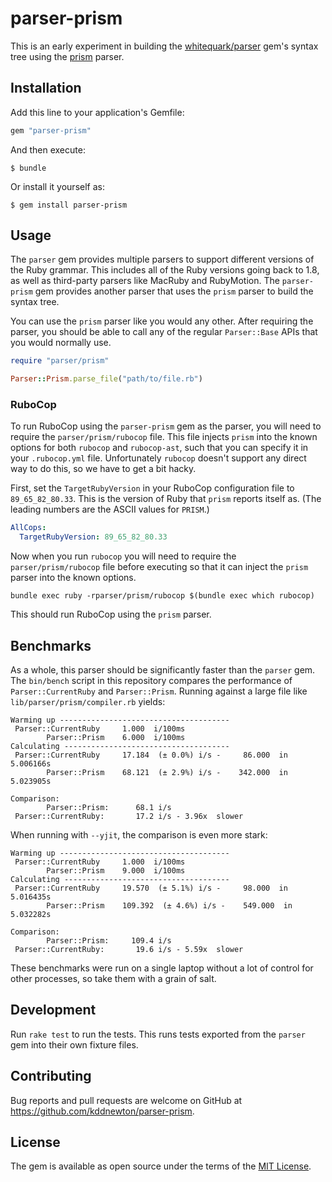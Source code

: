 # parser-prism

This is an early experiment in building the [whitequark/parser](https://github.com/whitequark/parser) gem's syntax tree using the [prism](https://github.com/ruby/prism) parser.

## Installation

Add this line to your application's Gemfile:

```ruby
gem "parser-prism"
```

And then execute:

    $ bundle

Or install it yourself as:

    $ gem install parser-prism

## Usage

The `parser` gem provides multiple parsers to support different versions of the Ruby grammar. This includes all of the Ruby versions going back to 1.8, as well as third-party parsers like MacRuby and RubyMotion. The `parser-prism` gem provides another parser that uses the `prism` parser to build the syntax tree.

You can use the `prism` parser like you would any other. After requiring the parser, you should be able to call any of the regular `Parser::Base` APIs that you would normally use.

```ruby
require "parser/prism"

Parser::Prism.parse_file("path/to/file.rb")
```

### RuboCop

To run RuboCop using the `parser-prism` gem as the parser, you will need to require the `parser/prism/rubocop` file. This file injects `prism` into the known options for both `rubocop` and `rubocop-ast`, such that you can specify it in your `.rubocop.yml` file. Unfortunately `rubocop` doesn't support any direct way to do this, so we have to get a bit hacky.

First, set the `TargetRubyVersion` in your RuboCop configuration file to `89_65_82_80.33`. This is the version of Ruby that `prism` reports itself as. (The leading numbers are the ASCII values for `PRISM`.)

```yaml
AllCops:
  TargetRubyVersion: 89_65_82_80.33
```

Now when you run `rubocop` you will need to require the `parser/prism/rubocop` file before executing so that it can inject the `prism` parser into the known options.

```
bundle exec ruby -rparser/prism/rubocop $(bundle exec which rubocop)
```

This should run RuboCop using the `prism` parser.

## Benchmarks

As a whole, this parser should be significantly faster than the `parser` gem. The `bin/bench` script in this repository compares the performance of `Parser::CurrentRuby` and `Parser::Prism`. Running against a large file like `lib/parser/prism/compiler.rb` yields:

```
Warming up --------------------------------------
 Parser::CurrentRuby     1.000  i/100ms
        Parser::Prism    6.000  i/100ms
Calculating -------------------------------------
 Parser::CurrentRuby     17.184  (± 0.0%) i/s -     86.000  in   5.006166s
        Parser::Prism    68.121  (± 2.9%) i/s -    342.000  in   5.023905s

Comparison:
        Parser::Prism:      68.1 i/s
 Parser::CurrentRuby:       17.2 i/s - 3.96x  slower
```

When running with `--yjit`, the comparison is even more stark:

```
Warming up --------------------------------------
 Parser::CurrentRuby     1.000  i/100ms
        Parser::Prism    9.000  i/100ms
Calculating -------------------------------------
 Parser::CurrentRuby     19.570  (± 5.1%) i/s -     98.000  in   5.016435s
        Parser::Prism    109.392  (± 4.6%) i/s -    549.000  in   5.032282s

Comparison:
        Parser::Prism:     109.4 i/s
 Parser::CurrentRuby:       19.6 i/s - 5.59x  slower
```

These benchmarks were run on a single laptop without a lot of control for other processes, so take them with a grain of salt.

## Development

Run `rake test` to run the tests. This runs tests exported from the `parser` gem into their own fixture files.

## Contributing

Bug reports and pull requests are welcome on GitHub at https://github.com/kddnewton/parser-prism.

## License

The gem is available as open source under the terms of the [MIT License](https://opensource.org/licenses/MIT).
